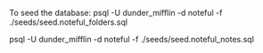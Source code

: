 To seed the database: 
psql -U dunder_mifflin -d noteful -f ./seeds/seed.noteful_folders.sql

psql -U dunder_mifflin -d noteful -f ./seeds/seed.noteful_notes.sql
